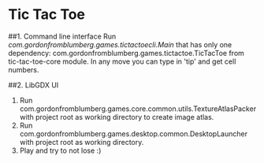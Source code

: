 # Tic Tac Toe

##1. Command line interface
Run _com.gordonfromblumberg.games.tictactoecli.Main_ that has only one dependency: com.gordonfromblumberg.games.tictactoe.TicTacToe from tic-tac-toe-core module. In any move you can type in 'tip' and get cell numbers.

##2. LibGDX UI
1. Run com.gordonfromblumberg.games.core.common.utils.TextureAtlasPacker with project root as working directory to create image atlas.
2. Run com.gordonfromblumberg.games.desktop.common.DesktopLauncher with project root as working directory.
3. Play and try to not lose :)
